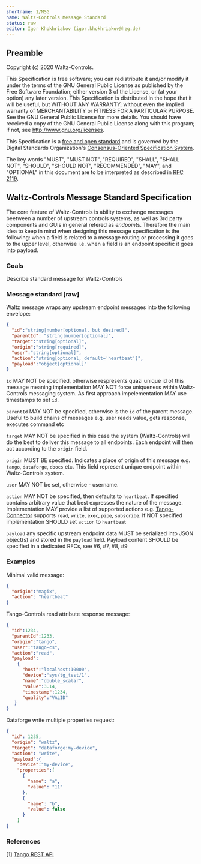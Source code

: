 ```yaml
---
shortname: 1/MSG
name: Waltz-Controls Message Standard
status: raw
editor: Igor Khokhriakov (igor.khokhriakov@hzg.de)
---
```


## Preamble

Copyright (c) 2020 Waltz-Controls.

This Specification is free software; you can redistribute it and/or modify it under the terms of the GNU General Public License as published by the Free Software Foundation; either version 3 of the License, or (at your option) any later version. This Specification is distributed in the hope that it will be useful, but WITHOUT ANY WARRANTY; without even the implied warranty of MERCHANTABILITY or FITNESS FOR A PARTICULAR PURPOSE. See the GNU General Public License for more details. You should have received a copy of the GNU General Public License along with this program; if not, see <http://www.gnu.org/licenses>.

This Specification is a [free and open standard](http://www.digistan.org/open-standard:definition) and is governed by the Digital Standards Organization's [Consensus-Oriented Specification System](http://www.digistan.org/spec:1/COSS).

The key words "MUST", "MUST NOT", "REQUIRED", "SHALL", "SHALL NOT", "SHOULD", "SHOULD NOT", "RECOMMENDED", "MAY", and "OPTIONAL" in this document are to be interpreted as described in [RFC 2119](http://tools.ietf.org/html/rfc2119).

## Waltz-Controls Message Standard Specification

The core feature of Waltz-Controls is ability to exchange messages beetween a number of upstream controls systems, as well as 3rd party components and GUIs in general refered as *endpoint*s. Therefore the main idea to keep in mind when designing this message specification is the following: when a field is related to a message routing or processing it goes to the upper level, otherwise i.e. when a field is an endpoint specific it goes into payload.


### Goals

Describe standard message for Waltz-Controls

### Message standard [raw]

Waltz message wraps any upstream endpoint messages into the following envelope:

```json
{
  "id":"string|number[optional, but desired]",
  "parentId": "string|number[optional]",
  "target":"string[optional]",
  "origin":"string[required]",
  "user":"string[optional]",
  "action":"string[optional, default='heartbeat']",
  "payload":"object[optional]"
}
```

`id` MAY NOT be specified, otherwise respresents quazi unique id of this message meaning implementation MAY NOT force uniqueness within Waltz-Controls messaging system. As first approach impelementation MAY use timestamps to set `id`.

`parentId` MAY NOT be specified, otherwise is the `id` of the parent message. Useful to build chains of messages e.g. user reads value, gets response, executes command etc

`target` MAY NOT be specified in this case the system (Waltz-Controls) will do the best to deliver this message to all endpoints. Each endpoint will then act according to  the `origin` field.

`origin` MUST BE specified. Indicates a place of origin of this message e.g. `tango`, `dataforge`, `doocs` etc. This field represent unique endpoint within Waltz-Controls system.

`user` MAY NOT be set, otherwise - username.

`action` MAY NOT be specified, then defaults to `heartbeat`. If specified contains arbitrary value that best expresses the nature of the message. Implementation MAY provide a list of supported actions e.g. [Tango-Connector](/waltz-controls/magix-tango-connector) supports `read`, `write`, `exec`, `pipe`, `subscribe`. If NOT specified implementation SHOULD set `action` to `heartbeat`

`payload` any specific upstream endpoint data MUST be serialized into JSON object(s) and stored in the `payload` field. Payload content SHOULD be specified in a dedicated RFCs, see #6, #7, #8, #9


### Examples

Minimal valid message:

```json
{
  "origin":"magix",
  "action": "heartbeat"
}
```

Tango-Controls read attribute response message:

```json
{
  "id":1234,
  "parentId":1233,
  "origin":"tango",
  "user":"tango-cs",
  "action":"read",
  "payload":
    {
      "host":"localhost:10000",
      "device":"sys/tg_test/1",
      "name":"double_scalar",
      "value":3.14,
      "timestamp":1234,
      "quality":"VALID"
   }
}
```

Dataforge write multiple properties request:

```json
{
  "id": 1235,
  "origin": "waltz",
  "target": "dataforge:my-device",
  "action": "write",
  "payload":{
    "device":"my-device",
    "properties":[
      {
        "name": "a",
        "value": "11"
      },
      {
        "name": "b",
        "value": false
      }
    ]
}
```

### References

[1] [Tango REST API](https://github.com/tango-controls/rest-api)
